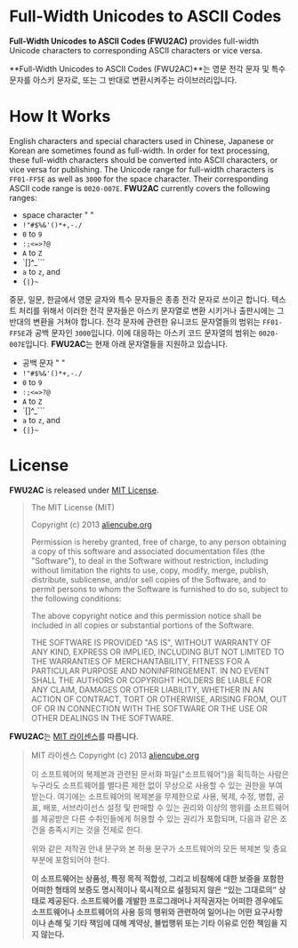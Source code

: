 # Full-Width Unicodes to ASCII Codes #

**Full-Width Unicodes to ASCII Codes (FWU2AC)** provides full-width Unicode characters to corresponding ASCII characters or vice versa.

**Full-Width Unicodes to ASCII Codes (FWU2AC)**는 영문 전각 문자 및 특수 문자를 아스키 문자로, 또는 그 반대로 변환시켜주는 라이브러리입니다.



# How It Works #

English characters and special characters used in Chinese, Japanese or Korean are sometimes found as full-width. In order for text processing, these full-width characters should be converted into ASCII characters, or vice versa for publishing. The Unicode range for full-width characters is `FF01-FF5E` as well as `3000` for the space character. Their corresponding ASCII code range is `0020-007E`. **FWU2AC** currently covers the following ranges:

* space character "&nbsp;"
* `!"#$%&'()*+,-./`
* `0` to `9`
* `:;<=>?@`
* `A` to `Z`
* `[\]^_```
* `a` to `z`, and
* `{|}~`

중문, 일문, 한글에서 영문 글자와 특수 문자들은 종종 전각 문자로 쓰이곤 합니다. 텍스트 처리를 위해서 이러한 전각 문자들은 아스키 문자열로 변환 시키거나 출판시에는 그 반대의 변환을 거쳐야 합니다. 전각 문자에 관련한 유니코드 문자열들의 범위는 `FF01-FF5E`과 공백 문자인 `3000`입니다. 이에 대응하는 아스키 코드 문자열의 범위는 `0020-007E`입니다. **FWU2AC**는 현재 아래 문자열들을 지원하고 있습니다.

* 공백 문자 "&nbsp;"
* `!"#$%&'()*+,-./`
* `0` to `9`
* `:;<=>?@`
* `A` to `Z`
* `[\]^_```
* `a` to `z`, and
* `{|}~`


# License #

**FWU2AC** is released under [MIT License](http://opensource.org/licenses/MIT).

> The MIT License (MIT)
> 
> Copyright (c) 2013 [aliencube.org](http://aliencube.org)
> 
> Permission is hereby granted, free of charge, to any person obtaining a copy of this software and associated documentation files (the "Software"), to deal in the Software without restriction, including without limitation the rights to use, copy, modify, merge, publish, distribute, sublicense, and/or sell copies of the Software, and to permit persons to whom the Software is
> furnished to do so, subject to the following conditions:
> 
> The above copyright notice and this permission notice shall be included in all copies or substantial portions of the Software.
> 
> THE SOFTWARE IS PROVIDED "AS IS", WITHOUT WARRANTY OF ANY KIND, EXPRESS OR IMPLIED, INCLUDING BUT NOT LIMITED TO THE WARRANTIES OF MERCHANTABILITY, FITNESS FOR A PARTICULAR PURPOSE AND NONINFRINGEMENT. IN NO EVENT SHALL THE AUTHORS OR COPYRIGHT HOLDERS BE LIABLE FOR ANY CLAIM, DAMAGES OR OTHER LIABILITY, WHETHER IN AN ACTION OF CONTRACT, TORT OR OTHERWISE, ARISING FROM, OUT OF OR IN CONNECTION WITH THE SOFTWARE OR THE USE OR OTHER DEALINGS IN THE SOFTWARE.


**FWU2AC**는 [MIT 라이센스](http://opensource.org/licenses/MIT)를 따릅니다.

> MIT 라이센스
> Copyright (c) 2013 [aliencube.org](http://aliencube.org)
>  
> 이 소프트웨어의 복제본과 관련된 문서화 파일("소프트웨어")을 획득하는 사람은 누구라도 소프트웨어를 별다른 제한 없이 무상으로 사용할 수 있는 권한을 부여 받는다. 여기에는 소프트웨어의 복제본을 무제한으로 사용, 복제, 수정, 병합, 공표, 배포, 서브라이선스 설정 및 판매할 수 있는 권리와 이상의 행위를 소프트웨어를 제공받은 다른 수취인들에게 허용할 수 있는 권리가 포함되며, 다음과 같은 조건을 충족시키는 것을 전제로 한다.
>  
> 위와 같은 저작권 안내 문구와 본 허용 문구가 소프트웨어의 모든 복제본 및 중요 부분에 포함되어야 한다.
>  
> **이 소프트웨어는 상품성, 특정 목적 적합성, 그리고 비침해에 대한 보증을 포함한 어떠한 형태의 보증도 명시적이나 묵시적으로 설정되지 않은 “있는 그대로의” 상태로 제공된다. 소프트웨어를 개발한 프로그래머나 저작권자는 어떠한 경우에도 소프트웨어나 소프트웨어의 사용 등의 행위와 관련하여 일어나는 어떤 요구사항이나 손해 및 기타 책임에 대해 계약상, 불법행위 또는 기타 이유로 인한 책임을 지지 않는다.**
